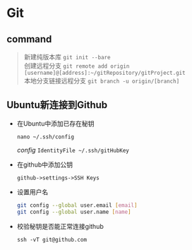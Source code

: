 # Git

## command
> 新建纯版本库 `git init --bare`<br />
> 创建远程分支 `git remote add origin [username]@[address]:~/gitRepository/gitProject.git`<br />
> 本地分支链接远程分支 `git branch -u origin/[branch]`

## Ubuntu新连接到Github
- 在Ubuntu中添加已存在秘钥

    `nano ~/.ssh/config`

    *config*
    `IdentityFile ~/.ssh/gitHubKey`
- 在github中添加公钥

    `github->settings->SSH Keys`
- 设置用户名
    ```bash
    git config --global user.email [email]
    git config --global user.name [name]
    ```
- 校验秘钥是否能正常连接github

    `ssh -vT git@github.com`